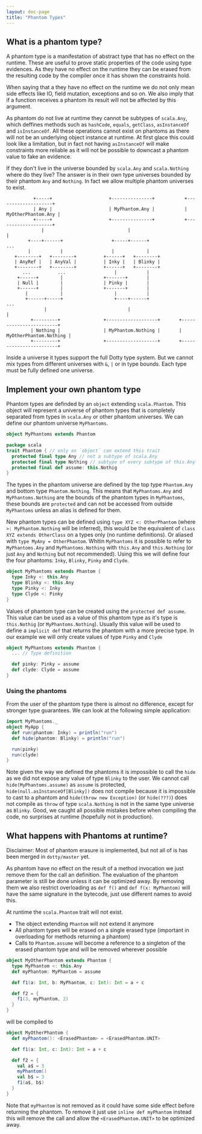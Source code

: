 ```yaml
---
layout: doc-page
title: "Phantom Types"
---
```



What is a phantom type?
-----------------------

A phantom type is a manifestation of abstract type that has no effect on the runtime. 
These are useful to prove static properties of the code using type evidences. 
As they have no effect on the runtime they can be erased from the resulting code by 
the compiler once it has shown the constraints hold.

When saying that a they have no effect on the runtime we do not only mean side effects 
like IO, field mutation, exceptions and so on. We also imply that if a function receives 
a phantom its result will not be affected by this argument.

As phantom do not live at runtime they cannot be subtypes of `scala.Any`, which deffines 
methods such as `hashCode`, `equals`, `getClass`, `asInstanceOf` and `isInstanceOf`. 
All these operations cannot exist on phantoms as there will not be an underlying object 
instance at runtime. At first glace this could look like a limitation, but in fact not 
having `asInstanceOf` will make constraints more reliable as it will not be possible to 
downcast a phantom value to fake an evidence.

If they don't live in the universe bounded by `scala.Any` and `scala.Nothing` where do 
they live? The answer is in their own type universes bounded by their phantom `Any` and `Nothing`. 
In fact we allow multiple phantom universes to exist.

```none
          +-----+                     +---------------+           +--------------------+
          | Any |                     | MyPhantom.Any |           | MyOtherPhantom.Any |
          +-----+                     +---------------+           +--------------------+
             |                               |                              |
        +----+------+                  +-----+------+                      ...
        |           |                  |            |
   +--------+   +--------+          +------+   +--------+
   | AnyRef |   | AnyVal |          | Inky |   | Blinky |
   +--------+   +--------+          +------+   +--------+
      ...          ...                  |           |
    +------+        |               +-------+       |
    | Null |        |               | Pinky |       |
    +------+        |               +-------+       |
       |            |                   |           |
       +------+-----+                   +----+------+                      ...
              |                              |                              |
         +---------+                +-------------------+       +------------------------+
         | Nothing |                | MyPhantom.Nothing |       | MyOtherPhantom.Nothing |
         +---------+                +-------------------+       +------------------------+
```

Inside a universe it types support the full Dotty type system. But we cannot mix types from 
different universes with `&`, `|` or in type bounds. Each type must be fully defined one universe.


Implement your own phantom type
-------------------------------
Phantom types are definded by an `object` extending `scala.Phantom`. This object will represent 
a universe of phantom types that is completely separated from types in `scala.Any` or other 
phantom universes. We can define our phantom universe `MyPhantoms`.

```scala
object MyPhantoms extends Phantom
```

```scala
package scala
trait Phantom { // only an `object` can extend this trait
  protected final type Any // not a subtype of scala.Any
  protected final type Nothing // subtype of every subtype of this.Any
  protected final def assume: this.Nothig
}
```

The types in the phantom universe are defined by the top type `Phantom.Any` and bottom type 
`Phantom.Nothing`. This means that `MyPhantoms.Any` and `MyPhantoms.Nothing` are the bounds 
of the phantom types in `MyPhantoms`, these bounds are `protected` and can not be accessed 
from outside `MyPhantoms` unless an alias is defined for them.

New phantom types can be defined using `type XYZ <: OtherPhantom` (where `>: MyPhantom.Nothing` 
will be inferred), this would be the equivalent of `class XYZ extends OtherClass` on a types 
only (no runtime definitions). Or aliased with `type MyAny = OtherPhantom`. Whitin `MyPhantoms` 
it is possible to refer to `MyPhantoms.Any` and `MyPhantoms.Nothing` with `this.Any` and 
`this.Nothing` (or just `Any` and `Nothing` but not recommended). Using this we will define 
four the four phantoms: `Inky`, `Blinky`, `Pinky` and `Clyde`.

```scala
object MyPhantoms extends Phantom {
  type Inky <: this.Any
  type Blinky <: this.Any
  type Pinky <: Inky
  type Clyde <: Pinky
}
```

Values of phantom type can be created using the `protected def assume`. This value can be 
used as a value of this phantom type as it's type is `this.Nothig` (or `MyPhantoms.Nothing`). 
Usually this value will be used to define a `implicit def` that returns the phantom with a more 
precise type. In our example we will only create values of type `Pinky` and `Clyde`

```scala
object MyPhantoms extends Phantom {
  ... // Type definition

  def pinky: Pinky = assume
  def clyde: Clyde = assume
}
```

### Using the phantoms

From the user of the phantom type there is almost no difference, except for stronger type guarantees. 
We can look at the following simple application:

```scala
import MyPhantoms._
object MyApp {
  def run(phantom: Inky) = println("run")
  def hide(phantom: Blinky) = println("run")

  run(pinky)
  run(clyde)
}
```

Note given the way we defined the phantoms it is impossible to call the `hide` as we did not 
expose any value of type `Blinky` to the user. We cannot call `hide(MyPhantoms.assume)` as 
`assume` is protected, `hide(null.asInstanceOf[Blinky])` does not compile because it is impossible 
to cast to a phantom and `hide(throw new Exception)` (or `hide(???)`) does not compile as `throw` of
type `scala.Nothing` is not in the same type universe as `Blinky`. Good, we caught all possible 
mistakes before when compiling the code, no surprises at runtime (hopefully not in production).


What happens with Phantoms at runtime?
--------------------------------------

Disclaimer: Most of phantom erasure is implemented, but not all of is has been merged in `dotty/master` yet.

As phantom have no effect on the result of a method invocation we just remove them for the call an definition. 
The evaluation of the phantom parameter is still be done unless it can be optimized away. 
By removing them we also restrict overloading as `def f()` and `def f(x: MyPhantom)` will 
have the same signature in the bytecode, just use different names to avoid this.

At runtime the `scala.Phantom` trait will not exist.
* The object extending `Phantom` will not extend it anymore
* All phantom types will be erased on a single erased type (important in overloading for methods returning a phantom)
* Calls to `Phantom.assume` will become a reference to a singleton of the erased phantom type and will be removed wherever possible

```scala
object MyOtherPhantom extends Phantom {
  type MyPhantom <: this.Any
  def myPhantom: MyPhantom = assume

  def f1(a: Int, b: MyPhantom, c: Int): Int = a + c

  def f2 = {
    f1(3, myPhantom, 2)
  }
}
```

will be compiled to

```scala
object MyOtherPhantom {
  def myPhantom(): <ErasedPhantom> = <ErasedPhantom.UNIT>

  def f1(a: Int, c: Int): Int = a + c

  def f2 = {
    val a$ = 3
    myPhantom()
    val b$ = 3
    f1(a$, b$)
  }
}
```

Note that `myPhantom` is not removed as it could have some side effect before returning the phantom. 
To remove it just use `inline def myPhantom` instead this will remove the call and allow the 
`<ErasedPhantom.UNIT>` to be optimized away.
